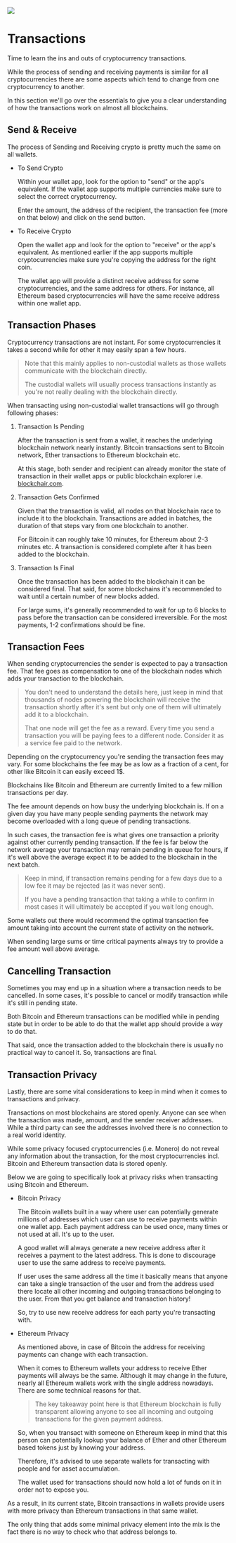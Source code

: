 ![](https://raw.githubusercontent.com/horizontalsystems/blockchain-crypto-guides/master/fundamentals/images/07-main-l.png)

# Transactions

Time to learn the ins and outs of cryptocurrency transactions.

While the process of sending and receiving payments is similar for all cryptocurrencies there are some aspects which tend to change from one cryptocurrency to another. 

In this section we'll go over the essentials to give you a clear understanding of how the transactions work on almost all blockchains.

## Send & Receive

The process of Sending and Receiving crypto is pretty much the same on all wallets.

- To Send Crypto
    
    Within your wallet app, look for the option to "send" or the app's equivalent. If the wallet app supports multiple currencies make sure to select the correct cryptocurrency.
    
    Enter the amount, the address of the recipient, the transaction fee (more on that below) and click on the send button.
    
- To Receive Crypto

    Open the wallet app and look for the option to "receive" or the app's equivalent. As mentioned earlier if the app supports multiple cryptocurrencies make sure you're copying the address for the right coin.
    
    The wallet app will provide a distinct receive address for some cryptocurrencies, and the same address for others. For instance, all Ethereum based cryptocurrencies will have the same receive address within one wallet app.

## Transaction Phases

Cryptocurrency transactions are not instant. For some cryptocurrencies it takes a second while for other it may easily span a few hours.

> Note that this mainly applies to non-custodial wallets as those wallets communicate with the blockchain directly. 
>
> The custodial wallets will usually process transactions instantly as you're not really dealing with the blockchain directly.

When transacting using non-custodial wallet transactions will go through following phases:

1. Transaction Is Pending

    After the transaction is sent from a wallet, it reaches the underlying blockchain network nearly instantly. Bitcoin transactions sent to Bitcoin network, Ether transactions to Ethereum blockchain etc.
    
    At this stage, both sender and recipient can already monitor the state of transaction in their wallet apps or public blockchain explorer i.e. [blockchair.com](https://blockchair.com).

2. Transaction Gets Confirmed

    Given that the transaction is valid, all nodes on that blockchain race to include it to the blockchain. Transactions are added in batches, the duration of that steps vary from one blockchain to another. 
    
    For Bitcoin it can roughly take 10 minutes, for Ethereum about 2-3 minutes etc. A transaction is considered complete after it has been added to the blockchain.

3. Transaction Is Final

    Once the transaction has been added to the blockchain it can be considered final. That said, for some blockchains it's recommended to wait until a certain number of new blocks added. 
    
    For large sums, it's generally recommended to wait for up to 6 blocks to pass before the transaction can be considered irreversible. For the most payments, 1-2 confirmations should be fine.

## Transaction Fees

When sending cryptocurrencies the sender is expected to pay a transaction fee. That fee goes as compensation to one of the blockchain nodes which adds your transaction to the blockchain.

> You don't need to understand the details here, just keep in mind that thousands of nodes powering the blockchain will receive the transaction shortly after it's sent but only one of them will ultimately add it to a blockchain. 
>
> That one node will get the fee as a reward. Every time you send a transaction you will be paying fees to a different node. Consider it as a service fee paid to the network.

Depending on the cryptocurrency you're sending the transaction fees may vary. For some blockchains the fee may be as low as a fraction of a cent, for other like Bitcoin it can easily exceed 1$.

Blockchains like Bitcoin and Ethereum are currently limited to a few million transactions per day. 

The fee amount depends on how busy the underlying blockchain is. If on a given day you have many people sending payments the network may become overloaded with a long queue of pending transactions. 

In such cases, the transaction fee is what gives one transaction a priority against other currently pending transaction. If the fee is far below the network average your transaction may remain pending in queue for hours, if it's well above the average expect it to be added to the blockchain in the next batch.

> Keep in mind, if transaction remains pending for a few days due to a low fee it may be rejected (as it was never sent).
>
> If you have a pending transaction that taking a while to confirm in most cases it will ultimately be accepted if you wait long enough.

Some wallets out there would recommend the optimal transaction fee amount taking into account the current state of activity on the network.

When sending large sums or time critical payments always try to provide a fee amount well above average.

## Cancelling Transaction

Sometimes you may end up in a situation where a transaction needs to be cancelled. In some cases, it's possible to cancel or modify transaction while it's still in pending state. 

Both Bitcoin and Ethereum transactions can be modified while in pending state but in order to be able to do that the wallet app should provide a way to do that.

That said, once the transaction added to the blockchain there is usually no practical way to cancel it. So, transactions are final.

## Transaction Privacy

Lastly, there are some vital considerations to keep in mind when it comes to transactions and privacy.

Transactions on most blockchains are stored openly. Anyone can see when the transaction was made, amount, and the sender receiver addresses. While a third party can see the addresses involved there is no connection to a real world identity.

While some privacy focused cryptocurrencies (i.e. Monero) do not reveal any information about the transaction, for the most cryptocurrencies incl. Bitcoin and Ethereum transaction data is stored openly.

Below we are going to specifically look at privacy risks when transacting using Bitcoin and Ethereum.

- Bitcoin Privacy

    The Bitcoin wallets built in a way where user can potentially generate millions of addresses which user can use to receive payments within one wallet app. Each payment address can be used once, many times or not used at all. It's up to the user. 
    
    A good wallet will always generate a new receive address after it receives a payment to the latest address. This is done to discourage user to use the same address to receive payments. 
    
    If user uses the same address all the time it basically means that anyone can take a single transaction of the user and from the address used there locate all other incoming and outgoing transactions belonging to the user. From that you get balance and transaction history!
    
    So, try to use new receive address for each party you're transacting with.

- Ethereum Privacy

    As mentioned above, in case of Bitcoin the address for receiving payments can change with each transaction.

    When it comes to Ethereum wallets your address to receive Ether payments will always be the same. Although it may change in the future, nearly all Ethereum wallets work with the single address nowadays. There are some technical reasons for that.
    
    > The key takeaway point here is that Ethereum blockchain is fully transparent allowing anyone to see all incoming and outgoing transactions for the given payment address. 
    
    So, when you transact with someone on Ethereum keep in mind that this person can potentially lookup your balance of Ether and other Ethereum based tokens just by knowing your address.
    
    Therefore, it's advised to use separate wallets for transacting with people and for asset accumulation. 
    
    The wallet used for transactions should now hold a lot of funds on it in order not to expose you.
    
As a result, in its current state, Bitcoin transactions in wallets provide users with more privacy than Ethereum transactions in that same wallet. 

The only thing that adds some minimal privacy element into the mix is the fact there is no way to check who that address belongs to.